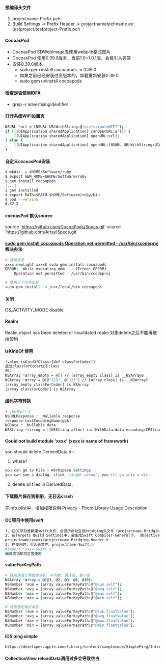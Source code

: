 #### 预编译头文件
1. projectname-Prefix.pch
2. Build Settings -> Prefix Header -> projectname/pchname
ex : testproject/testproject-Prefix.pch

#### CocoasPod 
* CocoasPod SDWebImage库使用webplib格式图片
* CocoasPod 使用0.39.0版本，当前1.0~1.0.1版，会报引入异常
* 安装0.39.0版本 
    * sudo gem install cocoapods -v 0.39.0
    * 如果之前已经安装过高版本的，卸载重新安装0.39.0
    * sudo gem uninstall cocoapods

#### 检查是否使用IDFA
* grep -r advertisingIdentifier . 

#### 打开系统WiFi设置页
``` bash
NSURL *url = [NSURL URLWithString:@"prefs:root=WIFI"];
if ([[UIApplication sharedApplication] canOpenURL:url]) {
    [[UIApplication sharedApplication] openURL:url];
} else {
    [[UIApplication sharedApplication] openURL:[NSURL URLWithString:UIApplicationOpenSettingsURLString]];
}
```

#### 自定义cocoasPod安装
``` bash
$ mkdir -p $HOME/Software/ruby
$ export GEM_HOME=$HOME/Software/ruby
$ gem install cocoapods
[...]
1 gem installed
$ export PATH=$PATH:$HOME/Software/ruby/bin
$ pod --version
0.37.2
```

#### cocoasPod 默认source
source 'https://github.com/CocoaPods/Specs.git'
source 'https://github.com/Artsy/Specs.git'

#### [sudo gem install cocoapods Operation not permitted - /usr/bin/xcodeproj](http://stackoverflow.com/a/30851030/1528524)解决办法
``` bash
# 错误信息
xxxx:newlight xxxx$ sudo gem install cocoapods
ERROR:  While executing gem ... (Errno::EPERM)
    Operation not permitted - /usr/bin/xcodeproj

# 使用以下命令安装
sudo gem install -n /usr/local/bin cocoapods  
```

#### 关闭
OS_ACTIVITY_MODE disable

#### Realm
Realm object has been deleted or invalidated
realm 对象delete之后不能再继续使用

#### isKindOf 使用
``` bash
[value isKindOfClass:[def classForCoder]]
此处classForCoder优于class
例：
NSArray *array_empty = @[] // [array_empty class] is __NSArray0
NSArray *array = @[@"123", @"123"] // [array class] is __NSArrayI
[array_empty classForCoder] is NSArray
[array classForCoder] is NSArray
```

#### 编码字符转换
``` bash
# gbk转utf-8
NSURLResponse * _Nullable response
response.textEncodingName(gbk)
NSData * _Nullable data
NSString *string = [[NSString alloc] initWithData:data encoding:CFStringConvertEncodingToNSStringEncoding(kCFStringEncodingGB_18030_2000)];
```

#### Could not build module 'xxxx' (xxxx is name of framework)
you should delete DerivedData dir.
1. where?
``` bash
you can go to File > Workspace Settings.
you can see a dialog. click 'ringht arrow'. you'ill go into a dir.
```

2. delete all files in DerivedData.

#### 下载图片保存到相册，无日志crash
在info.plist中，增加权限说明
Privacy - Photo Library Usage Description

#### OC项目中使用swift
``` bash
1. 在OC项目是新建swift文件，会提示自动生成bridging头文件（projectname-Bridging-Header.h）
2. 在Targets Build Settings中，会生成Swift Compiler-General下， Objective-C Bridging Header配置
projectname/xxxxx/projectname-Bridging-Header.h
3. 在使用时，引入头文件。projectname-Swift.h
#import "xxxx-Swift.h"
编译成功即可正常使用
```

#### valueForKeyPath
``` bash
# 数组快速计算数组求和、平均数、最大值、最小值
NSArray *array = @[@1, @2, @3, @4, @10];
NSNumber *sum = [array valueForKeyPath:@"@sum.self"];
NSNumber *avg = [array valueForKeyPath:@"@avg.self"];
NSNumber *max = [array valueForKeyPath:@"@max.self"];
NSNumber *min = [array valueForKeyPath:@"@min.self"];

# 或者指定输出类型
NSNumber *sum = [array valueForKeyPath:@"@sum.floatValue"];
NSNumber *avg = [array valueForKeyPath:@"@avg.floatValue"];
NSNumber *max = [array valueForKeyPath:@"@max.floatValue"];
NSNumber *min = [array valueForKeyPath:@"@min.floatValue"];
```

#### iOS ping simple 
``` bash
https://developer.apple.com/library/content/samplecode/SimplePing/Introduction/Intro.html#//apple_ref/doc/uid/DTS10000716-Intro-DontLinkElementID_2
```

#### CollectionView reloadData调用过多会导致空白
